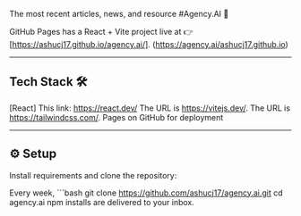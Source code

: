 The most recent articles, news, and resource #Agency.AI 🚀

 GitHub Pages has a React + Vite project live at 👉 [https://ashucj17.github.io/agency.ai/]. (https://agency.ai/ashucj17.github.io)

 ---

 ## Tech Stack 🛠
 [React] This link: https://react.dev/
 The URL is https://vitejs.dev/.
 The URL is https://tailwindcss.com/.
 Pages on GitHub for deployment

 ---

 ## ⚙️ Setup

 Install requirements and clone the repository:

 Every week, ```bash git clone https://github.com/ashucj17/agency.ai.git cd agency.ai npm installs are delivered to your inbox.
